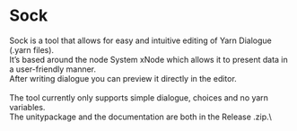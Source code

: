 # Sock

Sock is a tool that allows for easy and intuitive editing of Yarn Dialogue (.yarn files). \
It’s based around the node System xNode which allows it to present data in a user-friendly manner. \
After writing dialogue you can preview it directly in the editor. \
\
The tool currently only supports simple dialogue, choices and no yarn variables.
\
The unitypackage and the documentation are both in the Release .zip.\
